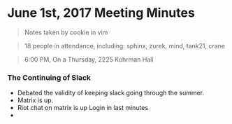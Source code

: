 # June 1st, 2017 Meeting Minutes
> Notes taken by cookie in vim

> 18 people in attendance, including: sphinx, zurek, mind, tank21, crane

> 6:00 PM, On a Thursday, 2225 Kohrman Hall

### The Continuing of Slack

- Debated the validity of keeping slack going through the summer.
- Matrix is up.
- Riot chat on matrix is up Login in last minutes
- 
